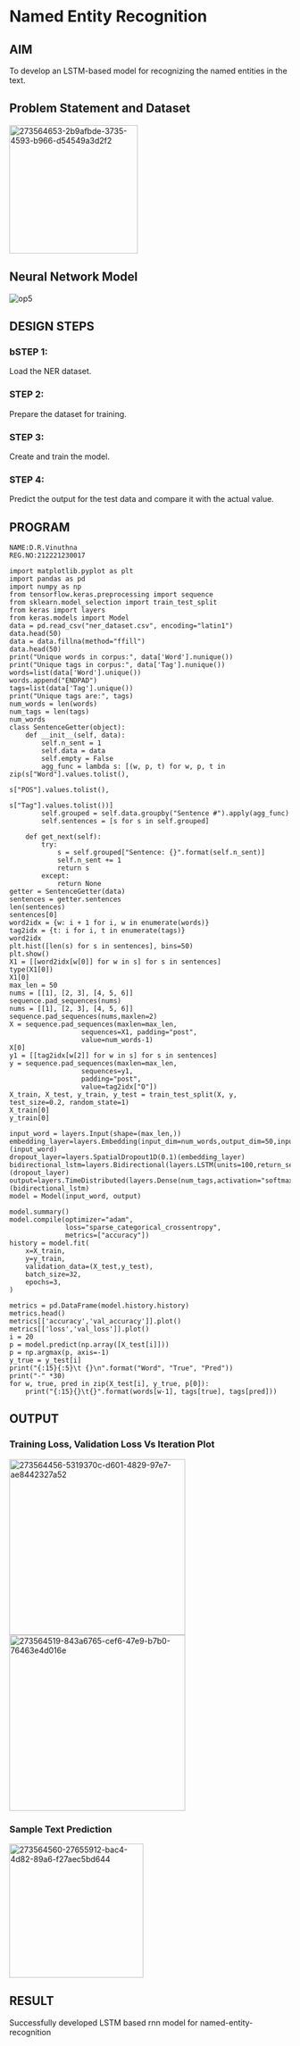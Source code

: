 # Named Entity Recognition

## AIM

To develop an LSTM-based model for recognizing the named entities in the text.

## Problem Statement and Dataset
<img width="230" alt="273564653-2b9afbde-3735-4593-b966-d54549a3d2f2" src="https://github.com/VINUTHNA-2004/named-entity-recognition/assets/95067307/ec41fc00-2e8e-4b13-b00e-04791c5125eb">

## Neural Network Model
![op5](https://github.com/VINUTHNA-2004/named-entity-recognition/assets/95067307/b63091ff-82ad-459d-91cb-652acca72318)

## DESIGN STEPS

### bSTEP 1:
Load the NER dataset.

### STEP 2:
Prepare the dataset for training.

### STEP 3:
Create and train the model.

### STEP 4:
Predict the output for the test data and compare it with the actual value.

## PROGRAM

```
NAME:D.R.Vinuthna
REG.NO:212221230017

import matplotlib.pyplot as plt
import pandas as pd
import numpy as np
from tensorflow.keras.preprocessing import sequence
from sklearn.model_selection import train_test_split
from keras import layers
from keras.models import Model
data = pd.read_csv("ner_dataset.csv", encoding="latin1")
data.head(50)
data = data.fillna(method="ffill")
data.head(50)
print("Unique words in corpus:", data['Word'].nunique())
print("Unique tags in corpus:", data['Tag'].nunique())
words=list(data['Word'].unique())
words.append("ENDPAD")
tags=list(data['Tag'].unique())
print("Unique tags are:", tags)
num_words = len(words)
num_tags = len(tags)
num_words
class SentenceGetter(object):
    def __init__(self, data):
        self.n_sent = 1
        self.data = data
        self.empty = False
        agg_func = lambda s: [(w, p, t) for w, p, t in zip(s["Word"].values.tolist(),
                                                           s["POS"].values.tolist(),
                                                           s["Tag"].values.tolist())]
        self.grouped = self.data.groupby("Sentence #").apply(agg_func)
        self.sentences = [s for s in self.grouped]

    def get_next(self):
        try:
            s = self.grouped["Sentence: {}".format(self.n_sent)]
            self.n_sent += 1
            return s
        except:
            return None
getter = SentenceGetter(data)
sentences = getter.sentences
len(sentences)
sentences[0]
word2idx = {w: i + 1 for i, w in enumerate(words)}
tag2idx = {t: i for i, t in enumerate(tags)}
word2idx
plt.hist([len(s) for s in sentences], bins=50)
plt.show()
X1 = [[word2idx[w[0]] for w in s] for s in sentences]
type(X1[0])
X1[0]
max_len = 50
nums = [[1], [2, 3], [4, 5, 6]]
sequence.pad_sequences(nums)
nums = [[1], [2, 3], [4, 5, 6]]
sequence.pad_sequences(nums,maxlen=2)
X = sequence.pad_sequences(maxlen=max_len,
                  sequences=X1, padding="post",
                  value=num_words-1)
X[0]
y1 = [[tag2idx[w[2]] for w in s] for s in sentences]
y = sequence.pad_sequences(maxlen=max_len,
                  sequences=y1,
                  padding="post",
                  value=tag2idx["O"])
X_train, X_test, y_train, y_test = train_test_split(X, y, test_size=0.2, random_state=1)
X_train[0]
y_train[0]

input_word = layers.Input(shape=(max_len,))
embedding_layer=layers.Embedding(input_dim=num_words,output_dim=50,input_length=max_len)(input_word)
dropout_layer=layers.SpatialDropout1D(0.1)(embedding_layer)
bidirectional_lstm=layers.Bidirectional(layers.LSTM(units=100,return_sequences=True,recurrent_dropout=0.1))(dropout_layer)
output=layers.TimeDistributed(layers.Dense(num_tags,activation="softmax"))(bidirectional_lstm)
model = Model(input_word, output)

model.summary()
model.compile(optimizer="adam",
              loss="sparse_categorical_crossentropy",
              metrics=["accuracy"])
history = model.fit(
    x=X_train,
    y=y_train,
    validation_data=(X_test,y_test),
    batch_size=32,
    epochs=3,
)

metrics = pd.DataFrame(model.history.history)
metrics.head()
metrics[['accuracy','val_accuracy']].plot()
metrics[['loss','val_loss']].plot()
i = 20
p = model.predict(np.array([X_test[i]]))
p = np.argmax(p, axis=-1)
y_true = y_test[i]
print("{:15}{:5}\t {}\n".format("Word", "True", "Pred"))
print("-" *30)
for w, true, pred in zip(X_test[i], y_true, p[0]):
    print("{:15}{}\t{}".format(words[w-1], tags[true], tags[pred]))

```
## OUTPUT

### Training Loss, Validation Loss Vs Iteration Plot

<img width="315" alt="273564456-5319370c-d601-4829-97e7-ae8442327a52" src="https://github.com/VINUTHNA-2004/named-entity-recognition/assets/95067307/d5b72c3f-8930-4f8b-a29d-8c758793aa47">
<img width="315" alt="273564519-843a6765-cef6-47e9-b7b0-76463e4d016e" src="https://github.com/VINUTHNA-2004/named-entity-recognition/assets/95067307/efd2dd59-924a-425d-86f1-b84526ff57e5">

### Sample Text Prediction
<img width="240" alt="273564560-27655912-bac4-4d82-89a6-f27aec5bd644" src="https://github.com/VINUTHNA-2004/named-entity-recognition/assets/95067307/853da62c-3733-43c6-a535-233a1934d1c6">


## RESULT
Successfully developed LSTM based rnn model for named-entity-recognition
